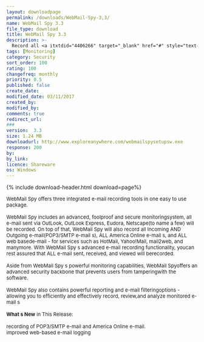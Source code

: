 ```yaml
---
layout: downloadpage
permalink: /downloads/WebMail-Spy-3,3/
name: WebMail Spy 3.3
file_type: download
title: WebMail Spy 3.3
description: >-
  Record all <a itxtdid="4406266" target="_blank" href="#" style="text-decoration: underline. font-family: Verdana. color: rgb(0, 102, 204). background-color: transparent. padding-bottom: 1px." classname="iAs" class="iAs">email</a> sent and received: ALL...
tags: [Monitoring]
category: Security
sort_order: 100
rating: 100
changefreq: monthly
priority: 0.5
published: false
create_date:
modified_date: 03/11/2017
created_by:
modified_by:
comments: true
redirect_url:
###
version:  3.3
size: 1.24 MB
downloadurl: http://www.exploreanywhere.com/webmailspysetupsw.exe
response: 200
by:
by_link:
licence: Shareware
os: Windows
---
```


{% include download-header.html download=page%}

<p style="fix-download-text !important">
<p><font size="2"><p>WebMail Spy offers three integrated e-mail</a> recording tools in one easy to use package. <br />
<br />
WebMail Spy includes an advanced, foolproof and secure monitoringsystem, all e-mail sent via OutLook, OutLook Express, Eudora, Netscape(to name a few) will be recorded. On top of that, WebMail Spy will also record all Incoming AND Outgoing e-mail(POP3/SMTP e-mail s), ALL America Online e-mail s, and ALL web basede-mail - for services such as HotMail, Yahoo!Mail, mail2web, and manymore. With WebMail Spy s advanced e-mail recording functionality, youcan rest assured that ALL e-mail sent, received, and viewed will berecorded. <br />
<br />
Aside from WebMail Spy s powerful monitoring capabilities, WebMail Spyoffers an advanced security backbone that prevents users from tamperingwith the software. <br />
<br />
WebMail Spy also contains powerful reporting and e-mail filteringoptions - allowing you to efficiently and effectively record, review,and analyze monitored e-mail s<br />
<br />
<strong>What s New</strong> in This Release:<br />
<br />
recording of POP3/SMTP e-mail and America Online e-mail.<br />
improved web-based e-mail logging</p></p></p>
